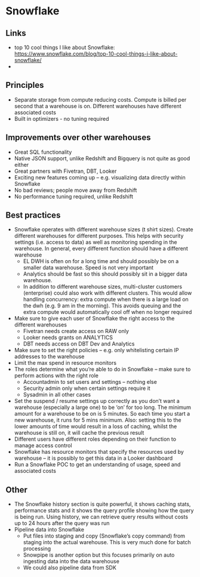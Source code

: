 # Snowflake

## Links
- top 10 cool things I like about Snowflake: https://www.snowflake.com/blog/top-10-cool-things-i-like-about-snowflake/
- 
## Principles
- Separate storage from compute reducing costs. Compute is billed per second that a warehouse is on. Different warehouses have different associated costs 
- Built in optimizers - no tuning required 

## Improvements over other warehouses 
- Great SQL functionality
- Native JSON support, unlike Redshift and Bigquery is not quite as good either 
- Great partners with Fivetran, DBT, Looker
- Exciting new features coming up – e.g. visualizing data directly within Snowflake 
- No bad reviews; people move away from Redshift 
- No performance tuning required, unlike Redshift 

## Best practices
- Snowflake operates with different warehouse sizes (t shirt sizes). Create different warehouses for different purposes. This helps with security settings (i.e. access to data) as well as monitoring spending in the warehouse. In general, every different function should have a different warehouse
    - EL DWH is often on for a long time and should possibly be on a smaller data warehouse. Speed is not very important
    - Analytics should be fast so this should possibly sit in a bigger data warehouse.  
    - In addition to different warehouse sizes, multi-cluster customers (enterprise) could also work with different clusters. This would allow handling concurrency: extra compute when there is a large load on the dwh (e.g. 9 am in the morning). This avoids queuing and the extra compute would automatically cool off when no longer required 
- Make sure to give each user of Snowflake the right access to the different warehouses
    - Fivetran needs create access on RAW only
    - Looker needs grants on ANALYTICS
    - DBT needs access on DBT Dev and Analytics
- Make sure to set the right policies – e.g. only whitelisting certain IP addresses to the warehouse
- Limit the max spend in resource monitors 
- The roles determine what you’re able to do in Snowflake – make sure to perform actions with the right role 
    - Accountadmin to set users and settings – nothing else
    - Security admin only when certain settings require it 
    - Sysadmin in all other cases 
- Set the suspend / resume settings up correctly as you don’t want a warehouse (especially a large one) to be ‘on’ for too long. The minimum amount for a warehouse to be on is 5 minutes. So each time you start a new warehouse, it runs for 5 mins minimum. Also: setting this to the lower amounts of time would result in a loss of caching, whilst the warehouse is still on, it will cache the previous result 
- Different users have different roles depending on their function to manage access control 
- Snowflake has resource monitors that specify the resources used by warehouse – it is possibly to get this data in a Looker dashboard  
- Run a Snowflake POC to get an understanding of usage, speed and associated costs 

## Other
- The Snowflake history section is quite powerful, it shows caching stats, performance stats and it shows the query profile showing how the query is being run. Using history, we can retrieve query results without costs up to 24 hours after the query was run
- Pipeline data into Snowflake
  - Put files into staging and copy (Snowflake’s copy command) from staging into the actual warehouse. This is very much done for batch processing
  - Snowpipe is another option but this focuses primarily on auto ingesting data into the data warehouse
  - We could also pipeline data from SDK 

